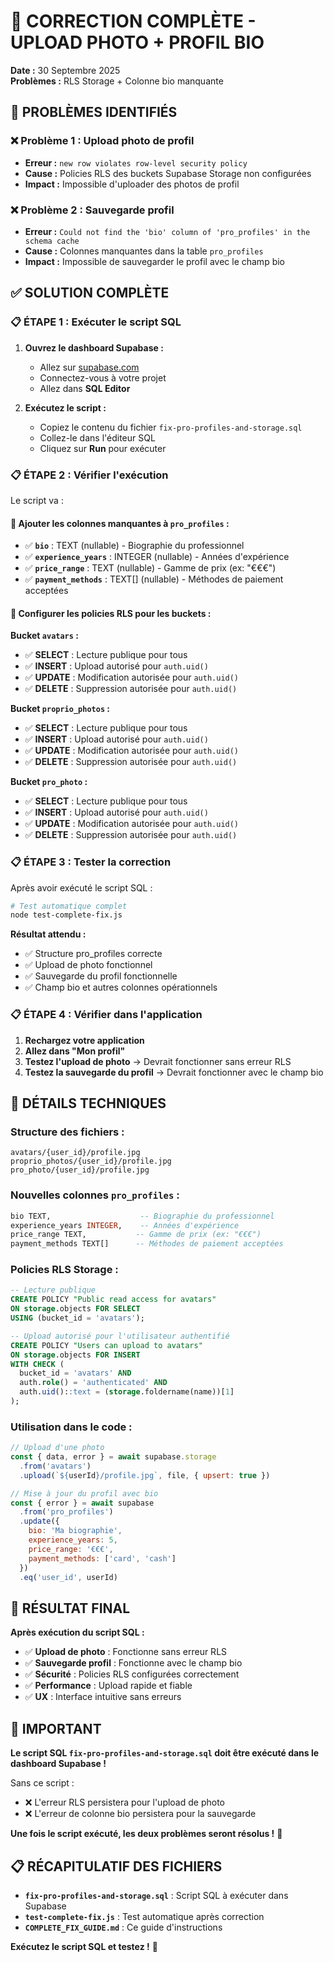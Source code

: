 # 🔧 CORRECTION COMPLÈTE - UPLOAD PHOTO + PROFIL BIO
**Date :** 30 Septembre 2025  
**Problèmes :** RLS Storage + Colonne bio manquante

## 🎯 PROBLÈMES IDENTIFIÉS

### ❌ **Problème 1 : Upload photo de profil**
- **Erreur :** `new row violates row-level security policy`
- **Cause :** Policies RLS des buckets Supabase Storage non configurées
- **Impact :** Impossible d'uploader des photos de profil

### ❌ **Problème 2 : Sauvegarde profil**
- **Erreur :** `Could not find the 'bio' column of 'pro_profiles' in the schema cache`
- **Cause :** Colonnes manquantes dans la table `pro_profiles`
- **Impact :** Impossible de sauvegarder le profil avec le champ bio

## ✅ SOLUTION COMPLÈTE

### 📋 **ÉTAPE 1 : Exécuter le script SQL**

1. **Ouvrez le dashboard Supabase :**
   - Allez sur [supabase.com](https://supabase.com)
   - Connectez-vous à votre projet
   - Allez dans **SQL Editor**

2. **Exécutez le script :**
   - Copiez le contenu du fichier `fix-pro-profiles-and-storage.sql`
   - Collez-le dans l'éditeur SQL
   - Cliquez sur **Run** pour exécuter

### 📋 **ÉTAPE 2 : Vérifier l'exécution**

Le script va :

#### **🔧 Ajouter les colonnes manquantes à `pro_profiles` :**
- ✅ **`bio`** : TEXT (nullable) - Biographie du professionnel
- ✅ **`experience_years`** : INTEGER (nullable) - Années d'expérience
- ✅ **`price_range`** : TEXT (nullable) - Gamme de prix (ex: "€€€")
- ✅ **`payment_methods`** : TEXT[] (nullable) - Méthodes de paiement acceptées

#### **🔐 Configurer les policies RLS pour les buckets :**

**Bucket `avatars` :**
- ✅ **SELECT** : Lecture publique pour tous
- ✅ **INSERT** : Upload autorisé pour `auth.uid()`
- ✅ **UPDATE** : Modification autorisée pour `auth.uid()`
- ✅ **DELETE** : Suppression autorisée pour `auth.uid()`

**Bucket `proprio_photos` :**
- ✅ **SELECT** : Lecture publique pour tous
- ✅ **INSERT** : Upload autorisé pour `auth.uid()`
- ✅ **UPDATE** : Modification autorisée pour `auth.uid()`
- ✅ **DELETE** : Suppression autorisée pour `auth.uid()`

**Bucket `pro_photo` :**
- ✅ **SELECT** : Lecture publique pour tous
- ✅ **INSERT** : Upload autorisé pour `auth.uid()`
- ✅ **UPDATE** : Modification autorisée pour `auth.uid()`
- ✅ **DELETE** : Suppression autorisée pour `auth.uid()`

### 📋 **ÉTAPE 3 : Tester la correction**

Après avoir exécuté le script SQL :

```bash
# Test automatique complet
node test-complete-fix.js
```

**Résultat attendu :**
- ✅ Structure pro_profiles correcte
- ✅ Upload de photo fonctionnel
- ✅ Sauvegarde du profil fonctionnelle
- ✅ Champ bio et autres colonnes opérationnels

### 📋 **ÉTAPE 4 : Vérifier dans l'application**

1. **Rechargez votre application**
2. **Allez dans "Mon profil"**
3. **Testez l'upload de photo** → Devrait fonctionner sans erreur RLS
4. **Testez la sauvegarde du profil** → Devrait fonctionner avec le champ bio

## 🔧 DÉTAILS TECHNIQUES

### **Structure des fichiers :**
```
avatars/{user_id}/profile.jpg
proprio_photos/{user_id}/profile.jpg
pro_photo/{user_id}/profile.jpg
```

### **Nouvelles colonnes `pro_profiles` :**
```sql
bio TEXT,                    -- Biographie du professionnel
experience_years INTEGER,    -- Années d'expérience
price_range TEXT,           -- Gamme de prix (ex: "€€€")
payment_methods TEXT[]      -- Méthodes de paiement acceptées
```

### **Policies RLS Storage :**
```sql
-- Lecture publique
CREATE POLICY "Public read access for avatars" 
ON storage.objects FOR SELECT 
USING (bucket_id = 'avatars');

-- Upload autorisé pour l'utilisateur authentifié
CREATE POLICY "Users can upload to avatars" 
ON storage.objects FOR INSERT 
WITH CHECK (
  bucket_id = 'avatars' AND 
  auth.role() = 'authenticated' AND
  auth.uid()::text = (storage.foldername(name))[1]
);
```

### **Utilisation dans le code :**
```javascript
// Upload d'une photo
const { data, error } = await supabase.storage
  .from('avatars')
  .upload(`${userId}/profile.jpg`, file, { upsert: true })

// Mise à jour du profil avec bio
const { error } = await supabase
  .from('pro_profiles')
  .update({ 
    bio: 'Ma biographie',
    experience_years: 5,
    price_range: '€€€',
    payment_methods: ['card', 'cash']
  })
  .eq('user_id', userId)
```

## 🎯 RÉSULTAT FINAL

**Après exécution du script SQL :**

- ✅ **Upload de photo** : Fonctionne sans erreur RLS
- ✅ **Sauvegarde profil** : Fonctionne avec le champ bio
- ✅ **Sécurité** : Policies RLS configurées correctement
- ✅ **Performance** : Upload rapide et fiable
- ✅ **UX** : Interface intuitive sans erreurs

## 🚨 IMPORTANT

**Le script SQL `fix-pro-profiles-and-storage.sql` doit être exécuté dans le dashboard Supabase !**

Sans ce script :
- ❌ L'erreur RLS persistera pour l'upload de photo
- ❌ L'erreur de colonne bio persistera pour la sauvegarde

**Une fois le script exécuté, les deux problèmes seront résolus !** 🎉

## 📋 RÉCAPITULATIF DES FICHIERS

- **`fix-pro-profiles-and-storage.sql`** : Script SQL à exécuter dans Supabase
- **`test-complete-fix.js`** : Test automatique après correction
- **`COMPLETE_FIX_GUIDE.md`** : Ce guide d'instructions

**Exécutez le script SQL et testez !** 🚀
